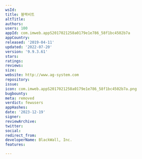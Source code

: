 ```yaml
---
wsId: 
title: 블랙비트
altTitle: 
authors: 
users: 100
appId: com.imweb.appS2017021258a0179e1e786_58f1bc4502b7a
appCountry: 
released: '2019-04-11'
updated: '2022-07-20'
version: '9.9.3.61'
stars: 
ratings: 
reviews: 
size: 
website: http://www.ag-system.com
repository: 
issue: 
icon: com.imweb.appS2017021258a0179e1e786_58f1bc4502b7a.png
bugbounty: 
meta: removed
verdict: fewusers
appHashes: 
date: '2023-12-19'
signer: 
reviewArchive: 
twitter: 
social: 
redirect_from: 
developerName: BlackWall, Inc.
features: 

---
```



